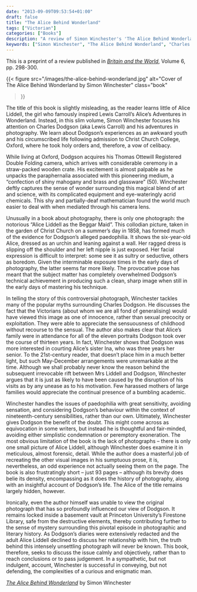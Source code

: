 ```yaml
---
date: "2013-09-09T09:53:54+01:00"
draft: false
title: "The Alice Behind Wonderland"
tags: ["Victorian"]
categories: ["Books"]
description: "A review of Simon Winchester's 'The Alice Behind Wonderland,' examining Charles Dodgson's photography career and the controversial 1858 photograph of Alice Liddell. Discover how Winchester addresses allegations against Lewis Carroll with sensitivity and historical context."
keywords: ["Simon Winchester", "The Alice Behind Wonderland", "Charles Dodgson", "Lewis Carroll", "Alice Liddell", "Victorian photography", "Alice's Adventures in Wonderland", "photography history", "literary biography"]
---
```


This is a preprint of a review published in [_Britain and the World_](https://www.euppublishing.com/doi/full/10.3366/brw.2013.0104), Volume 6, pp. 298-300.

{{< figure
  src="/images/the-alice-behind-wonderland.jpg"
  alt="Cover of The Alice Behind Wonderland by Simon Winchester"
  class="book"
>}}

The title of this book is slightly misleading, as the reader learns little of Alice Liddell, the girl who famously inspired Lewis Carroll’s Alice’s Adventures in Wonderland. Instead, in this slim volume, Simon Winchester focuses his attention on Charles Dodgson (aka Lewis Carroll) and his adventures in photography. We learn about Dodgson’s experiences as an awkward youth and his circumscribed life following admission to Christ Church College, Oxford, where he took holy orders and, therefore, a vow of celibacy.

While living at Oxford, Dodgson acquires his Thomas Ottewill Registered Double Folding camera, which arrives with considerable ceremony in a straw-packed wooden crate. His excitement is almost palpable as he unpacks the paraphernalia associated with this pioneering medium, a “confection of shiny mahogany and brass and glassware” (50). Winchester deftly captures the sense of wonder surrounding this magical blend of art and science, with its complicated equipment and eye-wateringly acrid chemicals. This shy and partially-deaf mathematician found the world much easier to deal with when mediated through his camera lens.

Unusually in a book about photography, there is only one photograph: the notorious “Alice Liddell as the Beggar Maid”. This collodian picture, taken in the garden of Christ Church on a summer’s day in 1858, has formed much of the evidence for Dodgson’s alleged paedophilia. It shows the six-year-old Alice, dressed as an urchin and leaning against a wall. Her ragged dress is slipping off the shoulder and her left nipple is just exposed. Her facial expression is difficult to interpret: some see it as sultry or seductive, others as boredom. Given the interminable exposure times in the early days of photography, the latter seems far more likely. The provocative pose has meant that the subject matter has completely overwhelmed Dodgson’s technical achievement in producing such a clean, sharp image when still in the early days of mastering his technique.

In telling the story of this controversial photograph, Winchester tackles many of the popular myths surrounding Charles Dodgson. He discusses the fact that the Victorians (about whom we are all fond of generalising) would have viewed this image as one of innocence, rather than sexual precocity or exploitation. They were able to appreciate the sensuousness of childhood without recourse to the sensual. The author also makes clear that Alice’s family were in attendance for all of the eleven portraits Dodgson took over the course of thirteen years. In fact, Winchester shows that Dodgson was more interested in courting Alice’s sister Ina, who was three years her senior. To the 21st-century reader, that doesn’t place him in a much better light, but such May-December arrangements were unremarkable at the time. Although we shall probably never know the reason behind the subsequent irrevocable rift between Mrs Liddell and Dodgson, Winchester argues that it is just as likely to have been caused by the disruption of his visits as by any unease as to his motivation. Few harassed mothers of large families would appreciate the continual presence of a bumbling academic.

Winchester handles the issues of paedophilia with great sensitivity, avoiding sensation, and considering Dodgson’s behaviour within the context of nineteenth-century sensibilities, rather than our own. Ultimately, Winchester gives Dodgson the benefit of the doubt. This might come across as equivocation in some writers, but instead he is thoughtful and fair-minded, avoiding either simplistic condemnation or peremptory exoneration. The most obvious limitation of the book is the lack of photographs – there is only one small picture of Alice Liddell, although Winchester does examine it in meticulous, almost forensic, detail. While the author does a masterful job of recreating the other visual images in his sumptuous prose, it is, nevertheless, an odd experience not actually seeing them on the page. The book is also frustratingly short – just 93 pages – although its brevity does belie its density, encompassing as it does the history of photography, along with an insightful account of Dodgson’s life. The Alice of the title remains largely hidden, however.

Ironically, even the author himself was unable to view the original photograph that has so profoundly influenced our view of Dodgson. It remains locked inside a basement vault at Princeton University’s Firestone Library, safe from the destructive elements, thereby contributing further to the sense of mystery surrounding this pivotal episode in photographic and literary history. As Dodgson’s diaries were extensively redacted and the adult Alice Liddell declined to discuss her relationship with him, the truth behind this intensely unsettling photograph will never be known. This book, therefore, seeks to discuss the issue calmly and objectively, rather than to reach conclusions or to pass judgement. In a sympathetic, but not indulgent, account, Winchester is successful in conveying, but not defending, the complexities of a curious and enigmatic man.

[_The Alice Behind Wonderland_](https://uk.bookshop.org/a/2760/9780190614546) by Simon Winchester